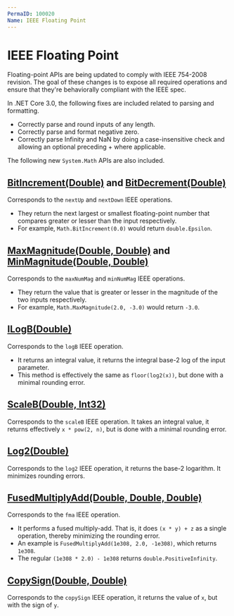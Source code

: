 ```yaml
---
PermaID: 100020
Name: IEEE Floating Point
---
```


# IEEE Floating Point

Floating-point APIs are being updated to comply with IEEE 754-2008 revision. The goal of these changes is to expose all required operations and ensure that they're behaviorally compliant with the IEEE spec. 

In .NET Core 3.0, the following fixes are included related to parsing and formatting. 

 - Correctly parse and round inputs of any length.
 - Correctly parse and format negative zero.
 - Correctly parse Infinity and NaN by doing a case-insensitive check and allowing an optional preceding + where applicable.

The following new `System.Math` APIs are also included.

## [BitIncrement(Double)](https://docs.microsoft.com/en-us/dotnet/api/system.math.bitincrement?view=net-5.0#System_Math_BitIncrement_System_Double_) and [BitDecrement(Double)](https://docs.microsoft.com/en-us/dotnet/api/system.math.bitdecrement?view=net-5.0#System_Math_BitDecrement_System_Double_)

Corresponds to the `nextUp` and `nextDown` IEEE operations. 

 - They return the next largest or smallest floating-point number that compares greater or lesser than the input respectively. 
 - For example, `Math.BitIncrement(0.0)` would return `double.Epsilon`.

## [MaxMagnitude(Double, Double)](https://docs.microsoft.com/en-us/dotnet/api/system.math.maxmagnitude?view=net-5.0#System_Math_MaxMagnitude_System_Double_System_Double_) and [MinMagnitude(Double, Double)](https://docs.microsoft.com/en-us/dotnet/api/system.math.minmagnitude?view=net-5.0#System_Math_MinMagnitude_System_Double_System_Double_)

Corresponds to the `maxNumMag` and `minNumMag` IEEE operations.

 - They return the value that is greater or lesser in the magnitude of the two inputs respectively. 
 - For example, `Math.MaxMagnitude(2.0, -3.0)` would return `-3.0`.

## [ILogB(Double)](https://docs.microsoft.com/en-us/dotnet/api/system.math.ilogb?view=net-5.0#System_Math_ILogB_System_Double_)

Corresponds to the `logB` IEEE operation.

 - It returns an integral value, it returns the integral base-2 log of the input parameter. 
 - This method is effectively the same as `floor(log2(x))`, but done with a minimal rounding error.

## [ScaleB(Double, Int32)](https://docs.microsoft.com/en-us/dotnet/api/system.math.scaleb?view=net-5.0#System_Math_ScaleB_System_Double_System_Int32_)

Corresponds to the `scaleB` IEEE operation. It takes an integral value, it returns effectively `x * pow(2, n)`, but is done with a minimal rounding error.

## [Log2(Double)](https://docs.microsoft.com/en-us/dotnet/api/system.math.log2?view=net-5.0#System_Math_Log2_System_Double_)

Corresponds to the `log2` IEEE operation, it returns the base-2 logarithm. It minimizes rounding errors.

## [FusedMultiplyAdd(Double, Double, Double)](https://docs.microsoft.com/en-us/dotnet/api/system.math.fusedmultiplyadd?view=net-5.0#System_Math_FusedMultiplyAdd_System_Double_System_Double_System_Double_)

Corresponds to the `fma` IEEE operation. 

 - It performs a fused multiply-add. That is, it does `(x * y) + z` as a single operation, thereby minimizing the rounding error. 
 - An example is `FusedMultiplyAdd(1e308, 2.0, -1e308)`, which returns `1e308`. 
 - The regular `(1e308 * 2.0) - 1e308` returns `double.PositiveInfinity`.

## [CopySign(Double, Double)](https://docs.microsoft.com/en-us/dotnet/api/system.math.copysign?view=net-5.0#System_Math_CopySign_System_Double_System_Double_)

Corresponds to the `copySign` IEEE operation, it returns the value of `x`, but with the sign of `y`.